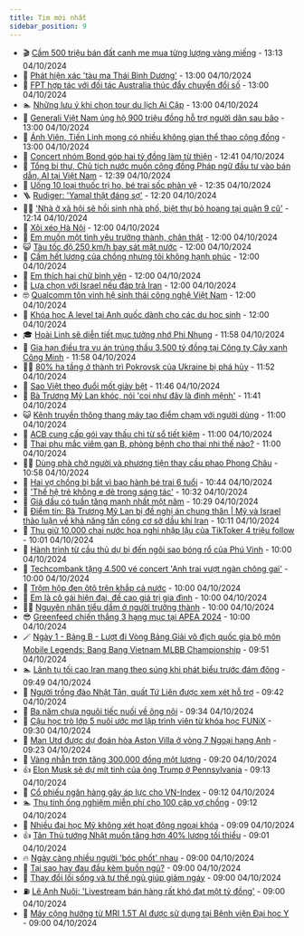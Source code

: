 ```yaml
---
title: Tim mới nhất
sidebar_position: 9
---
```


<!-- vnexpress-tin-moi-nhat:START -->
- 🎬 [Cầm 500 triệu bán đất canh me mua từng lượng vàng miếng](https://vnexpress.net/cam-500-trieu-ban-dat-canh-me-mua-tung-luong-vang-mieng-4800330.html) - 13:13 04/10/2024
- 🐎 [Phát hiện xác &#39;tàu ma Thái Bình Dương&#39;](https://vnexpress.net/phat-hien-xac-tau-ma-thai-binh-duong-4800030.html) - 13:00 04/10/2024
- 🦍 [FPT hợp tác với đối tác Australia thúc đẩy chuyển đổi số](https://vnexpress.net/fpt-hop-tac-voi-doi-tac-australia-thuc-day-chuyen-doi-so-4800388.html) - 13:00 04/10/2024
- 🏊 [Những lưu ý khi chọn tour du lịch Ai Cập](https://vnexpress.net/nhung-luu-y-khi-chon-tour-du-lich-ai-cap-4800357.html) - 13:00 04/10/2024
- 🎊 [Generali Việt Nam ủng hộ 900 triệu đồng hỗ trợ người dân sau bão](https://vnexpress.net/generali-viet-nam-ung-ho-900-trieu-dong-ho-tro-nguoi-dan-sau-bao-4800315.html) - 13:00 04/10/2024
- 🎃 [Ánh Viên, Tiến Linh mong có nhiều không gian thể thao cộng đồng](https://vnexpress.net/anh-vien-tien-linh-mong-co-nhieu-khong-gian-the-thao-cong-dong-4800272.html) - 13:00 04/10/2024
- 🧰 [Concert nhóm Bond góp hai tỷ đồng làm từ thiện](https://vnexpress.net/concert-nhom-bond-gop-hai-ty-dong-lam-tu-thien-4800383.html) - 12:41 04/10/2024
- 🔭 [Tổng bí thư, Chủ tịch nước muốn cộng đồng Pháp ngữ đầu tư vào bán dẫn, AI tại Việt Nam](https://vnexpress.net/tong-bi-thu-chu-tich-nuoc-muon-cong-dong-phap-ngu-dau-tu-vao-ban-dan-ai-tai-viet-nam-4800391.html) - 12:39 04/10/2024
- 🫶 [Uống 10 loại thuốc trị ho, bé trai sốc phản vệ](https://vnexpress.net/uong-10-loai-thuoc-tri-ho-be-trai-soc-phan-ve-4800344.html) - 12:35 04/10/2024
- 🪜 [Rudiger: &#39;Yamal thật đáng sợ&#39;](https://vnexpress.net/rudiger-yamal-that-dang-so-4800328.html) - 12:20 04/10/2024
- 👨‍🏫 [&#39;Nhà ở xã hội sẽ hồi sinh nhà phố, biệt thự bỏ hoang tại quận 9 cũ&#39;](https://vnexpress.net/nha-o-xa-hoi-se-hoi-sinh-nha-pho-biet-thu-bo-hoang-tai-quan-9-cu-4800313.html) - 12:14 04/10/2024
- 🎊 [Xôi xéo Hà Nội](https://vnexpress.net/xoi-xeo-ha-noi-4800338.html) - 12:00 04/10/2024
- 🎊 [Em muốn một tình yêu trưởng thành, chân thật](https://vnexpress.net/em-muon-mot-tinh-yeu-truong-thanh-chan-that-4800243.html) - 12:00 04/10/2024
- 😺 [Tàu tốc độ 250 km/h bay sát mặt nước](https://vnexpress.net/tau-toc-do-250-km-h-bay-sat-mat-nuoc-4800197.html) - 12:00 04/10/2024
- 🐘 [Cầm hết lương của chồng nhưng tôi không hạnh phúc](https://vnexpress.net/cam-het-luong-cua-chong-nhung-toi-khong-hanh-phuc-4800143.html) - 12:00 04/10/2024
- 🌁 [Em thích hai chữ bình yên](https://vnexpress.net/em-thich-hai-chu-binh-yen-4800136.html) - 12:00 04/10/2024
- 🐲 [Lựa chọn với Israel nếu đáp trả Iran](https://vnexpress.net/lua-chon-voi-israel-neu-dap-tra-iran-4800035.html) - 12:00 04/10/2024
- 🤓 [Qualcomm tôn vinh hệ sinh thái công nghệ Việt Nam](https://vnexpress.net/qualcomm-ton-vinh-he-sinh-thai-cong-nghe-viet-nam-4800380.html) - 12:00 04/10/2024
- 💪 [Khóa học A level tại Anh quốc dành cho các du học sinh](https://vnexpress.net/khoa-hoc-a-level-tai-anh-quoc-danh-cho-cac-du-hoc-sinh-4799448.html) - 12:00 04/10/2024
- 🎓 [Hoài Linh sẽ diễn tiết mục tưởng nhớ Phi Nhung](https://vnexpress.net/hoai-linh-se-dien-tiet-muc-tuong-nho-phi-nhung-4800317.html) - 11:58 04/10/2024
- 🫣 [Gia hạn điều tra vụ án trúng thầu 3.500 tỷ đồng tại Công ty Cây xanh Công Minh](https://vnexpress.net/gia-han-dieu-tra-vu-an-trung-thau-3-500-ty-dong-tai-cong-ty-cay-xanh-cong-minh-4800386.html) - 11:58 04/10/2024
- 🧑‍💻 [80% hạ tầng ở thành trì Pokrovsk của Ukraine bị phá hủy](https://vnexpress.net/80-ha-tang-o-thanh-tri-pokrovsk-cua-ukraine-bi-pha-huy-4800387.html) - 11:52 04/10/2024
- 🐲 [Sao Việt theo đuổi mốt giày bệt](https://vnexpress.net/sao-viet-theo-duoi-mot-giay-bet-4796574.html) - 11:46 04/10/2024
- 🌝 [Bà Trương Mỹ Lan khóc, nói &#39;coi như đây là định mệnh&#39;](https://vnexpress.net/ba-truong-my-lan-khoc-noi-coi-nhu-day-la-dinh-menh-4800371.html) - 11:41 04/10/2024
- 😺 [Kênh truyền thông thang máy tạo điểm chạm với người dùng](https://vnexpress.net/kenh-truyen-thong-thang-may-tao-diem-cham-voi-nguoi-dung-4800362.html) - 11:00 04/10/2024
- 🐎 [ACB cung cấp gói vay thấu chi từ sổ tiết kiệm](https://vnexpress.net/acb-cung-cap-goi-vay-thau-chi-tu-so-tiet-kiem-4800179.html) - 11:00 04/10/2024
- 🎡 [Thai phụ mắc viêm gan B, phòng bệnh cho thai nhi thế nào?](https://vnexpress.net/thai-phu-mac-viem-gan-b-phong-benh-cho-thai-nhi-the-nao-4800148.html) - 11:00 04/10/2024
- 👨‍🏫 [Dùng phà chở người và phương tiện thay cầu phao Phong Châu](https://vnexpress.net/dung-pha-cho-nguoi-va-phuong-tien-thay-cau-phao-phong-chau-4800353.html) - 10:58 04/10/2024
- 🦆 [Hai vợ chồng bị bắt vì bạo hành bé trai 6 tuổi](https://vnexpress.net/hai-vo-chong-bi-bat-vi-bao-hanh-be-trai-6-tuoi-4800374.html) - 10:44 04/10/2024
- 🚦 [&#39;Thế hệ trẻ không e dè trong sáng tác&#39;](https://vnexpress.net/the-he-tre-khong-e-de-trong-sang-tac-4800201.html) - 10:32 04/10/2024
- 💫 [Giá dầu có tuần tăng mạnh nhất một năm](https://vnexpress.net/gia-dau-co-tuan-tang-manh-nhat-mot-nam-4800345.html) - 10:29 04/10/2024
- 🎉 [Điểm tin: Bà Trương Mỹ Lan bị đề nghị án chung thân | Mỹ và Israel thảo luận về khả năng tấn công cơ sở dầu khí Iran](https://vnexpress.net/diem-tin-ba-truong-my-lan-bi-de-nghi-an-chung-than-my-va-israel-thao-luan-ve-kha-nang-tan-cong-co-so-dau-khi-iran-4800351.html) - 10:11 04/10/2024
- 🌋 [Thu giữ 10.000 chai nước hoa nghi nhập lậu của TikToker 4 triệu follow](https://vnexpress.net/thu-giu-10-000-chai-nuoc-hoa-nghi-nhap-lau-cua-tiktoker-4-trieu-follow-4800212.html) - 10:01 04/10/2024
- 🤖 [Hành trình từ cầu thủ dự bị đến ngôi sao bóng rổ của Phú Vinh](https://vnexpress.net/hanh-trinh-tu-cau-thu-du-bi-den-ngoi-sao-bong-ro-cua-phu-vinh-4799928.html) - 10:00 04/10/2024
- 🦏 [Techcombank tặng 4.500 vé concert &#39;Anh trai vượt ngàn chông gai&#39;](https://vnexpress.net/techcombank-tang-4-500-ve-concert-anh-trai-vuot-ngan-chong-gai-4799514.html) - 10:00 04/10/2024
- 🦩 [Trộm hộp đen ôtô trên khắp cả nước](https://vnexpress.net/trom-hop-den-oto-tren-khap-ca-nuoc-4800340.html) - 10:00 04/10/2024
- 👺 [Em là cô gái hiện đại, đề cao giá trị gia đình](https://vnexpress.net/em-la-co-gai-hien-dai-de-cao-gia-tri-gia-dinh-4800135.html) - 10:00 04/10/2024
- 🧑‍🏫 [Nguyên nhân tiểu dầm ở người trưởng thành](https://vnexpress.net/nguyen-nhan-tieu-dam-o-nguoi-truong-thanh-4800300.html) - 10:00 04/10/2024
- 😎 [Greenfeed chiến thắng 3 hạng mục tại APEA 2024](https://vnexpress.net/greenfeed-chien-thang-3-hang-muc-tai-apea-2024-4800229.html) - 10:00 04/10/2024
- 🪄 [Ngày 1 - Bảng B - Lượt đi Vòng Bảng Giải vô địch quốc gia bộ môn Mobile Legends: Bang Bang Vietnam MLBB Championship](https://vnexpress.net/ngay-1-bang-b-luot-di-vong-bang-giai-vo-dich-quoc-gia-bo-mon-mobile-legends-bang-bang-vietnam-mlbb-championship-4800240.html) - 09:51 04/10/2024
- 🏊 [Lãnh tụ tối cao Iran mang theo súng khi phát biểu trước đám đông](https://vnexpress.net/lanh-tu-toi-cao-iran-mang-theo-sung-khi-phat-bieu-truoc-dam-dong-4800309.html) - 09:49 04/10/2024
- 💃 [Người trồng đào Nhật Tân, quất Tứ Liên được xem xét hỗ trợ](https://vnexpress.net/nguoi-trong-dao-nhat-tan-quat-tu-lien-duoc-xem-xet-ho-tro-4800277.html) - 09:42 04/10/2024
- 🦆 [Ba năm chưa nguôi tiếc nuối về ông nội](https://vnexpress.net/ba-nam-chua-nguoi-tiec-nuoi-ve-ong-noi-4800249.html) - 09:34 04/10/2024
- 🎊 [Cậu học trò lớp 5 nuôi ước mơ lập trình viên từ khóa học FUNiX](https://vnexpress.net/cau-hoc-tro-lop-5-nuoi-uoc-mo-lap-trinh-vien-tu-khoa-hoc-funix-4799927.html) - 09:30 04/10/2024
- 👺 [Man Utd được dự đoán hòa Aston Villa ở vòng 7 Ngoại hạng Anh](https://vnexpress.net/man-utd-duoc-du-doan-hoa-aston-villa-o-vong-7-ngoai-hang-anh-4800176.html) - 09:23 04/10/2024
- 🎡 [Vàng nhẫn trơn tăng 300.000 đồng một lượng](https://vnexpress.net/vang-nhan-tron-tang-them-vai-tram-ngan-mot-luong-4800296.html) - 09:20 04/10/2024
- 👍 [Elon Musk sẽ dự mít tinh của ông Trump ở Pennsylvania](https://vnexpress.net/elon-musk-se-du-mit-tinh-cua-ong-trump-o-pennsylvania-4800282.html) - 09:13 04/10/2024
- 🐎 [Cổ phiếu ngân hàng gây áp lực cho VN-Index](https://vnexpress.net/chung-khoan-hom-nay-4-10-co-phieu-ngan-hang-gay-ap-luc-cho-vn-index-4800318.html) - 09:12 04/10/2024
- 🏊 [Thụ tinh ống nghiệm miễn phí cho 100 cặp vợ chồng](https://vnexpress.net/thu-tinh-ong-nghiem-mien-phi-cho-100-cap-vo-chong-4800151.html) - 09:12 04/10/2024
- 🦩 [Nhiều đại học Mỹ không xét hoạt động ngoại khóa](https://vnexpress.net/nhieu-dai-hoc-my-khong-xet-hoat-dong-ngoai-khoa-4799859.html) - 09:09 04/10/2024
- 👍 [Tân Thủ tướng Nhật muốn tăng hơn 40% lương tối thiểu](https://vnexpress.net/tan-thu-tuong-nhat-muon-tang-hon-40-luong-toi-thieu-4800250.html) - 09:01 04/10/2024
- 🔥 [Ngày càng nhiều người &#39;bóc phốt&#39; nhau](https://vnexpress.net/ngay-cang-nhieu-nguoi-boc-phot-nhau-4800147.html) - 09:00 04/10/2024
- 💄 [Tại sao hay đau đầu kèm buồn ngủ?](https://vnexpress.net/tai-sao-hay-dau-dau-kem-buon-ngu-4800280.html) - 09:00 04/10/2024
- 🤡 [Thay đổi lối sống và tư thế ngủ giúp giảm ngáy](https://vnexpress.net/thay-doi-loi-song-va-tu-the-ngu-giup-giam-ngay-4800214.html) - 09:00 04/10/2024
- ⛽️ [Lê Anh Nuôi: &#39;Livestream bán hàng rất khó đạt một tỷ đồng&#39;](https://vnexpress.net/le-anh-nuoi-livestream-ban-hang-rat-kho-dat-mot-ty-dong-4800116.html) - 09:00 04/10/2024
- 🚀 [Máy cộng hưởng từ MRI 1.5T AI được sử dụng tại Bệnh viện Đại học Y](https://vnexpress.net/may-cong-huong-tu-mri-1-5t-ai-duoc-su-dung-tai-benh-vien-dai-hoc-y-4792472.html) - 09:00 04/10/2024<!-- vnexpress-tin-moi-nhat:END -->
